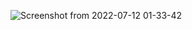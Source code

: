 ![Screenshot from 2022-07-12 01-33-42](https://user-images.githubusercontent.com/86254927/178383800-ec1f0dfa-11f2-43a3-a0ba-3e5dec5f2158.png)

